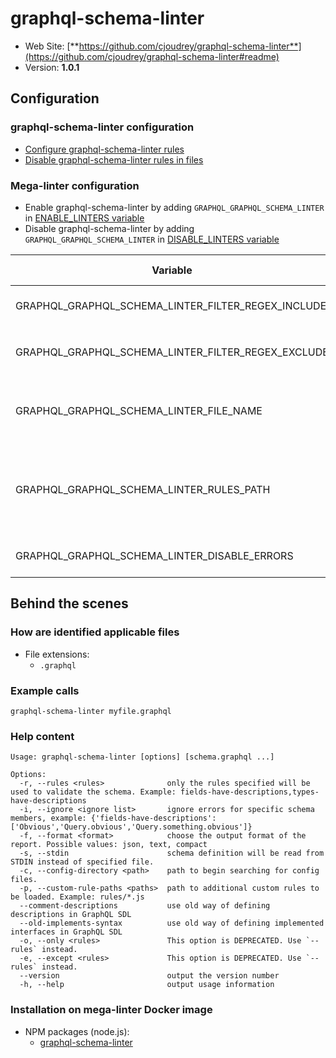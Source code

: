 <!-- markdownlint-disable MD033 MD041 -->
<!-- Generated by .automation/build.py, please do not update manually -->
# graphql-schema-linter

- Web Site: [**https://github.com/cjoudrey/graphql-schema-linter**](https://github.com/cjoudrey/graphql-schema-linter#readme)
- Version: **1.0.1**

## Configuration

### graphql-schema-linter configuration

- [Configure graphql-schema-linter rules](https://github.com/cjoudrey/graphql-schema-linter#configuration-file)
- [Disable graphql-schema-linter rules in files](https://github.com/cjoudrey/graphql-schema-linter#inline-rule-overrides)

### Mega-linter configuration

- Enable graphql-schema-linter by adding `GRAPHQL_GRAPHQL_SCHEMA_LINTER` in [ENABLE_LINTERS variable](https://github.com/nvuillam/mega-linter#activation-and-deactivation)
- Disable graphql-schema-linter by adding `GRAPHQL_GRAPHQL_SCHEMA_LINTER` in [DISABLE_LINTERS variable](https://github.com/nvuillam/mega-linter#activation-and-deactivation)

| Variable | Description | Default value |
| ----------------- | -------------- | -------------- |
| GRAPHQL_GRAPHQL_SCHEMA_LINTER_FILTER_REGEX_INCLUDE | Custom regex including filter<br/>Ex: `\/(src\|lib)\/` |  |
| GRAPHQL_GRAPHQL_SCHEMA_LINTER_FILTER_REGEX_EXCLUDE | Custom regex excluding filter<br/>Ex: `\/(test\|examples)\/` |  |
| GRAPHQL_GRAPHQL_SCHEMA_LINTER_FILE_NAME | graphql-schema-linter configuration file name</br>Use `LINTER_DEFAULT` to let the linter find it | `.graphql-schema-linterrc` |
| GRAPHQL_GRAPHQL_SCHEMA_LINTER_RULES_PATH | Path where to find linter configuration file | Workspace folder, then Mega-Linter default rules |
| GRAPHQL_GRAPHQL_SCHEMA_LINTER_DISABLE_ERRORS | Run linter but disable crash if errors found | `false` |

## Behind the scenes

### How are identified applicable files

- File extensions:
  - `.graphql`


### Example calls

```shell
graphql-schema-linter myfile.graphql
```


### Help content

```shell
Usage: graphql-schema-linter [options] [schema.graphql ...]

Options:
  -r, --rules <rules>              only the rules specified will be used to validate the schema. Example: fields-have-descriptions,types-have-descriptions
  -i, --ignore <ignore list>       ignore errors for specific schema members, example: {'fields-have-descriptions':['Obvious','Query.obvious','Query.something.obvious']}
  -f, --format <format>            choose the output format of the report. Possible values: json, text, compact
  -s, --stdin                      schema definition will be read from STDIN instead of specified file.
  -c, --config-directory <path>    path to begin searching for config files.
  -p, --custom-rule-paths <paths>  path to additional custom rules to be loaded. Example: rules/*.js
  --comment-descriptions           use old way of defining descriptions in GraphQL SDL
  --old-implements-syntax          use old way of defining implemented interfaces in GraphQL SDL
  -o, --only <rules>               This option is DEPRECATED. Use `--rules` instead.
  -e, --except <rules>             This option is DEPRECATED. Use `--rules` instead.
  --version                        output the version number
  -h, --help                       output usage information

```

### Installation on mega-linter Docker image

- NPM packages (node.js):
  - [graphql-schema-linter](https://www.npmjs.com/package/graphql-schema-linter)
